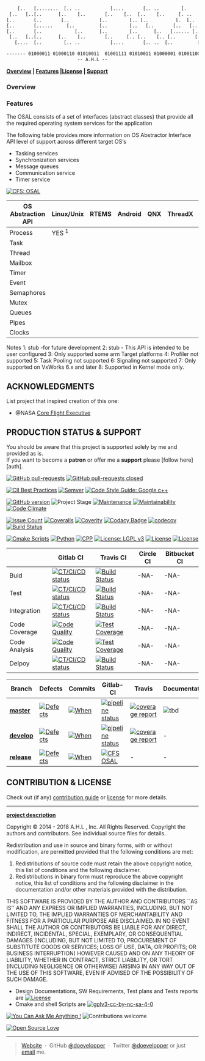 <!-- [![Image caption](/src/main/resources/images/osal.logo.jpg)](#) -->

```txt

    [..   [........  [.. ..           [....       [.. ..        [.       [..
 [..   [..[..      [..    [..       [..    [..  [..    [..     [. ..     [..
[..       [..       [..           [..        [.. [..          [.  [..    [..
[..       [......     [..         [..        [..   [..       [..   [..   [..
[..       [..            [..      [..        [..      [..   [...... [..  [..
 [..   [..[..      [..    [..       [..     [.. [..    [.. [..       [.. [..
   [....  [..        [.. ..           [....       [.. ..  [..         [..[........

------- 01000011 01000110 01010011  01001111 01010011 01000001 01001100 --------
                          -- A.H.L --
```

[d]: #project
**[Overview][ovw] | [Features][feat] |[License][cpl] | [Support][ps]**

### Overview
[ovw]: #Overview 'Project Overview'

### Features
[feat]: #Features 'Pending Features'
The OSAL consists of a set of interfaces (abstract classes) that provide all the required operating system services for the application

The  following  table  provides more  information  on OS  Abstractor  Interface API  level  of  support across different target OS‘s

 - Tasking services
 - Synchronization services
 - Message queues
 - Communication service
 - Timer service

<p align="left">
	<a href="https://github.com/doevelopper/cfs-osal"><img alt="CFS: OSAL" src="https://img.shields.io/badge/CFS%20OSAL-API-000000.svg"></a>
</p>

| OS Abstraction  API 	| Linux/Unix 	| RTEMS 	| Android 	| QNX 	| ThreadX 	| VxWorks 	| FreeRTOS 	|
|---------------------	|---------	|--------	|------------	|-----	|---------	|---------	|----------	|
| Process             	|YES <sup>1</sup>	|        	|           	|     	|         	|         	|          	|
| Task                	|         	|        	|            	|     	|         	|         	|          	|
| Thread              	|         	|        	|            	|     	|         	|         	|          	|
| Mailbox           	|         	|        	|            	|     	|         	|         	|          	|
| Timer               	|         	|        	|            	|     	|         	|         	|          	|
| Event               	|         	|        	|            	|     	|         	|         	|          	|
| Semaphores          	|         	|        	|            	|     	|         	|         	|          	|
| Mutex               	|         	|        	|            	|     	|         	|         	|          	|
| Queues              	|         	|        	|            	|     	|         	|         	|          	|
| Pipes               	|         	|        	|            	|     	|         	|         	|          	|
| Clocks              	|         	|        	|            	|     	|         	|         	|          	|

Notes
1: stub -for future development
2: stub - This API is intended to be user configured
3: Only supported some arm Target platforms
4: Profiler not supported
5: Task Pooling not supported
6: Signaling not supported
7: Only supported on VxWorks 6.x and later
8: Supported in Kernel mode only.


## ACKNOWLEDGMENTS
[acc]: acknowledgments
List project that inspired creation of this one:
 - @NASA [Core Flight Executive](https://github.com/nasa/osal)

## PRODUCTION STATUS & SUPPORT
[ps]: #production-status--support 'Production use disclaimer & support info'

You should be aware that this project is supported solely by me and provided as is.
<br>If you want to become a **patron** or offer me a **support** please [follow here][auth].

[![GitHub pull-requests][github-pull-requests-shieds]][github-pull-requests]
[![GitHub pull-requests closed][github-pull-requests-closed-shields]][github-pull-requests-closed]

[![CII Best Practices][Best-Practices-shield]][Best-Practices]
[![Semver][Semmentic-versioning-shields]][Semmentic-versioning]
[![Code Style Guide: Google c++][code-style-guide-cpp-shield]][code-style-guide-cpp]

[![GitHub version][GitHub-version-shields]][GitHub-version]
![Project Stage][project-stage-shield]
[![Maintenance][maintenance-status-shield]][maintenance-status]
[![Maintainability][maintainability-status-shield]][maintainability-status]
[![Code Climate][codeclimate-shield]][codeclimate]

[![Issue Count][codeclimate-Issue-Count-shield]][codeclimate-Issue-Count]
[![Coveralls][Coveralls-io-shields]][Coveralls-io]
[![Coverity][coverity-scan-shields]][coverity-scan]
[![Codacy Badge][codacy-badge-shields]][codacy-badge-shields]
[![codecov][code-cov-shields]][code-cov]
[![Build Status][cloud-drone-io-shields]][cloud-drone-io]

[![Cmake Scripts][Cmake-shield]][cmake]
[![Python][Python-lang-shield]][Python-lang]
[![CPP][cpp-lang-shield]][cpp-lang]
[![License: LGPL v3][lgpl-v3-license-shield]][lgpl-v3-license]
[![License][license-shield]](LICENSE)
[![License][cc-by-nc-sa-4-0-shield]][cc-by-nc-sa-4-0]

|  | Gitlab CI | Travis CI | Circle CI | Bitbucket CI |
|---------------|----------------|-----------|------------|-----------|
| Buid  |[![CT/CI/CD status][master-pipeline-shield]][master-pipeline]|[![Build Status][travis-build-status-shield]][travis-build-status]|-NA-|-NA-|
| Test  | [![CT/CI/CD status][master-pipeline-shield]][master-pipeline]|[![Build Status][travis-build-status-shield]][travis-build-status]|-NA-|-NA-|
| Integration |[![CT/CI/CD status][master-pipeline-shield]][master-pipeline]|[![Build Status][travis-build-status-shield]][travis-build-status]|-NA-|-NA-|
| Code Coverage |[![Code Quality ][master-coverage-shield]][master-coverage]|[![Test Coverage][codelimate-test-coverage-shield]][codelimate-test-coverage]|-NA-|-NA-|
| Code Analysis | [![Code Quality][master-coverage-shield]][master-coverage]|[![Test Coverage][codelimate-test-coverage-shield]][codelimate-test-coverage]|-NA-|-NA-|
| Delpoy |[![CT/CI/CD status][master-pipeline-shield]][master-pipeline]|[![Build Status][travis-build-status-shield]][travis-build-status]|-NA-|-NA-|


Branch   | Defects | Commits | Gitlab-CI | Travis | Documentation |
|--------|---------|---------|-----------|--------|---------------|
|[__master__][master-branch] |[![Defects][Issues-shield]][Issues]| [![When][maste-commits-shield]][maste-commits-shield] | [![pipeline status](https://gitlab.com/doevelopper/cfs-osal/badges/master/pipeline.svg)](https://gitlab.com/doevelopper/cfs-osal/commits/master) | [![coverage report](https://gitlab.com/doevelopper/cfs-osal/badges/master/coverage.svg)](https://gitlab.com/doevelopper/cfs-osal/commits/master) | ![tbd](https://img.shields.io/badge/development%20status-active-green.svg)
|[__develop__][develp-branch] |[![Defects][Issues-shield]][Issues]| [![When][tumbleweed-commits-shield]][tumbleweed-commits] | [![pipeline status](https://gitlab.com/doevelopper/cfs-osal/badges/develop/pipeline.svg)](https://gitlab.com/doevelopper/cfs-osal/commits/develop) | [![coverage report](https://gitlab.com/doevelopper/cfs-osal/badges/develop/coverage.svg)](https://gitlab.com/doevelopper/cfs-osal/commits/develop)|-|
|[__release__][release-branch] |[![Defects][Issues-shield]][Issues]| [![When][production-commits-shield]][production-commits] | [![CFS OSAL](https://img.shields.io/github/release/doevelopper/cfs-osal.svg)](https://github.com/doevelopper/cfs-osal/releases) |-|-|


## CONTRIBUTION & LICENSE
[cpl]:#contribution--license 'Contribution guide & license info'

Check out (if any) <a href='/CONTRIBUTION'>contribution guide</a> or <a href='/LICENSE'>license</a> for more details.

<hr>

 **[project description][d]**

Copyright © 2014 - 2018 A.H.L , Inc. All Rights Reserved.
Copyright the authors and contributors. See individual source files
for details.

 Redistribution and use in source and binary forms, with or without
 modification, are permitted provided that the following conditions
 are met:
 1. Redistributions of source code must retain the above copyright
    notice, this list of conditions and the following disclaimer.
 2. Redistributions in binary form must reproduce the above copyright
    notice, this list of conditions and the following disclaimer in the
    documentation and/or other materials provided with the distribution.

 THIS SOFTWARE IS PROVIDED BY THE AUTHOR AND CONTRIBUTORS ``AS IS'' AND
 ANY EXPRESS OR IMPLIED WARRANTIES, INCLUDING, BUT NOT LIMITED TO, THE
 IMPLIED WARRANTIES OF MERCHANTABILITY AND FITNESS FOR A PARTICULAR PURPOSE
 ARE DISCLAIMED.  IN NO EVENT SHALL THE AUTHOR OR CONTRIBUTORS BE LIABLE
 FOR ANY DIRECT, INDIRECT, INCIDENTAL, SPECIAL, EXEMPLARY, OR CONSEQUENTIAL
 DAMAGES (INCLUDING, BUT NOT LIMITED TO, PROCUREMENT OF SUBSTITUTE GOODS
 OR SERVICES; LOSS OF USE, DATA, OR PROFITS; OR BUSINESS INTERRUPTION)
 HOWEVER CAUSED AND ON ANY THEORY OF LIABILITY, WHETHER IN CONTRACT, STRICT
 LIABILITY, OR TORT (INCLUDING NEGLIGENCE OR OTHERWISE) ARISING IN ANY WAY
 OUT OF THE USE OF THIS SOFTWARE, EVEN IF ADVISED OF THE POSSIBILITY OF
 SUCH DAMAGE.

 - Design Documentations, SW Requirements, Test plans and Tests reports are [![License][cc-by-nc-sa-4-0-shield]][cc-by-nc-sa-4-0]
 - Cmake and shell Scripts are  [![gplv3-cc-by-nc-sa-4-0][license-gplv3-cc-by-4-0-shields]][license-gplv3-cc-by-4-0]

[![You Can Ask Me Anything !][ask-me-anything-shields]][ask-me-anything]
![Contributions welcome](https://img.shields.io/badge/contributions-welcome-orange.svg)

[![Open Source Love][open-source-love-shields]][open-source-love]

---
> [Website](https://www.tbd.acme) &nbsp;&middot;&nbsp;
> GitHub [@doevelopper](https://github.com/doevelopper) &nbsp;&middot;&nbsp;
> Twitter [@doevelopper](https://twitter.com/happyman_1rst) or just [email](mailto:happyman@hotmail.fr) me.

[codacy-badge-shields]: https://api.codacy.com/project/badge/Grade/14eae26a4b2140f3a4e684eff3ce2049
[codacy-badge]: https://www.codacy.com/app/happyman/cfs-osal?utm_source=github.com&amp;utm_medium=referral&amp;utm_content=doevelopper/cfs-osal&amp;utm_campaign=Badge_Grade

[GitHub-version-shields]: https://badge.fury.io/gh/doevelopper%2Fcfs-osal.svg
[GitHub-version]: https://badge.fury.io/gh/doevelopper%2Fcfs-osal

[master-branch]: https://gitlab.com/doevelopper/cfs-third-parties/tree/master
[develp-branch]: https://gitlab.com/doevelopper/cfs-third-parties/tree/develop
[release-branch]: https://gitlab.com/doevelopper/cfs-third-parties/tree/release

[Cmake-shield]: https://img.shields.io/badge/language-cmake%207%25-brown.svg
[cmake]: https://cmake.org/

[Issues-shield]: https://img.shields.io/github/issues/doevelopper/cfs-osal.svg
[Issues]: https://github.com/doevelopper/cfs-osal/issues
[maste-commits-shield]: https://img.shields.io/github/last-commit/doevelopper/cfs-osal/master.svg
[maste-commits]: https://github.com/doevelopper/cfs-osal/tree/master/
[tumbleweed-commits-shield]: https://img.shields.io/github/last-commit/doevelopper/cfs-osal/develop.svg
[tumbleweed-commits]: https://github.com/doevelopper/cfs-osal/tree/develop/
[production-commits-shield]: https://img.shields.io/github/last-commit/doevelopper/cfs-osal/releases.svg
[production-commits]: https://github.com/doevelopper/cfs-osal/tree/releases/
[project-stage-shield]: https://img.shields.io/badge/project%20stage-production%20ready-brightgreen.svg

[master-pipeline-shield]: https://gitlab.com/doevelopper/cfs-osal/badges/master/pipeline.svg
[master-pipeline]: https://gitlab.com/doevelopper/cfs-osal/commits/master
[master-coverage-shield]: https://gitlab.com/doevelopper/cfs-osal/badges/master/coverage.svg
[master-coverage]: https://gitlab.com/doevelopper/cfs-osal/commits/master

[develop-pipeline-shield]: https://gitlab.com/doevelopper/cfs-osal/badges/develop/pipeline.svg
[develop-pipeline]: https://gitlab.com/doevelopper/cfs-osal/commits/develop
[develop-coverage-shield]: https://gitlab.com/doevelopper/cfs-osal/badges/develop/coverage.svg
[develop-coverage]: https://gitlab.com/doevelopper/cfs-osal/commits/develop

[gitlabci]: https://gitlab.com/doevelopper/cfs-osal/pipeline

[travis-build-status-shield]: https://travis-ci.org/doevelopper/cfs-osal.svg?branch=master
[travis-build-status]: https://travis-ci.org/doevelopper/cfs-osal
[develop-travis-build-status-shield]: https://travis-ci.org/doevelopper/cfs-osal.svg?branch=develop
[develop-travis-build-status]: https://travis-ci.org/doevelopper/cfs-osal

[cloud-drone-io-shields]: https://cloud.drone.io/api/badges/doevelopper/cfs-osal/status.svg?branch=master
[cloud-drone-io]: https://cloud.drone.io/doevelopper/cfs-osal
[develop-cloud-drone-io-shields]: https://cloud.drone.io/api/badges/doevelopper/cfs-osal/status.svg?branch=develop
[develop-cloud-drone-io]: https://cloud.drone.io/doevelopper/cfs-osal

[codelimate-test-coverage-shield]: https://api.codeclimate.com/v1/badges/bbe26bb09405f5581f84/test_coverage
[codelimate-test-coverage]: https://codeclimate.com/github/doevelopper/cfs-osal/test_coverage

[old-codelimate-test-coverage-shield]: https://codeclimate.com/github/doevelopper/cfs-osal/badges/coverage.svg
[old-codelimate-test-coverage]: https://codeclimate.com/github/doevelopper/cfs-osal/coverage

[codeclimate-shield]: https://codeclimate.com/github/doevelopper/cfs-osal/badges/gpa.svg
[codeclimate]: https://codeclimate.com/github/doevelopper/cfs-osal
[codeclimate-Issue-Count-shield]: https://codeclimate.com/github/doevelopper/cfs-osal/badges/issue_count.svg
[codeclimate-Issue-Count]: https://codeclimate.com/github/doevelopper/cfs-osal

[license-shield]: https://img.shields.io/badge/license-Apache%20license%202.0-blue.svg
[semver]: http://semver.org/spec/v2.0.0.htm
[keepchangelog]: http://keepachangelog.com/en/1.0.0/

[amd64-arch-shield]: https://img.shields.io/badge/architecture-amd64-blue.svg
[aarch64-arch-shield]: https://img.shields.io/badge/architecture-aarch64-blue.svg
[armhf-arch-shield]: https://img.shields.io/badge/architecture-armhf-blue.svg

[Best-Practices-shield]: https://bestpractices.coreinfrastructure.org/projects/2388/badge
[Best-Practices]: https://bestpractices.coreinfrastructure.org/projects/2388

[Python-lang-shield]: https://img.shields.io/badge/language-python%205.5%25-purple.svg
[Python-lang]: https://python.org/
[cpp-lang-shield]: https://img.shields.io/badge/language-C++%2035.5%25-blue.svg
[cpp-lang]: https://isocpp.org/

[coverity-scan-shields]: https://img.shields.io/coverity/scan/17388.svg?style=flat&logo=coverity
[coverity-scan]: https://scan.coverity.com/projects/17388


[bkp-Coveralls-todo-shields]: https://img.shields.io/badge/coveralls-ToDo-lightgrey.svg?
[bkp-Coveralls-todo]: https://coveralls.io/github/cginternals/glbinding
[Coveralls-io-shields]: https://coveralls.io/repos/github/doevelopper/cfs-osal/badge.svg?branch=master
[Coveralls-io]: https://coveralls.io/github/doevelopper/cfs-osal?branch=master
[code-cov-shields]: https://codecov.io/gh/doevelopper/cfs-osal/branch/master/graph/badge.svg
[code-cov]: https://codecov.io/gh/doevelopper/cfs-osal

[developpement-status-shield]: https://img.shields.io/badge/development%20status-active-green.svg
[maintenance-status-shield]: https://img.shields.io/badge/Maintained%3F-yes-green.svg
[maintenance-status]: https://gitlab.com/doevelopper/cfs-osal/tree/develop
[maintainability-status-shield]: https://api.codeclimate.com/v1/badges/bbe26bb09405f5581f84/maintainability
[maintainability-status]: https://codeclimate.com/github/doevelopper/cfs-osal/maintainability

[apache-license-shield]: https://img.shields.io/badge/license-Apache%20license%202.0-blue.svg
[apache-license]: https://opensource.org/licenses/Apache-2.0
[lgpl-v3-license-shield]: https://img.shields.io/badge/License-LGPL%20v3-blue.svg
[lgpl-v3-license]: http://www.gnu.org/licenses/lgpl-3.0
[cc-by-nc-sa-4-0-shield]: https://img.shields.io/badge/License-CC%20BY--NC--SA%204.0-lightgrey.svg
[cc-by-nc-sa-4-0]: https://creativecommons.org/licenses/by-nc-sa/4.0/

[license-gplv3-cc-by-4-0-shields]: https://img.shields.io/badge/License-GPLv3%2B%20%2F%20CC%20BY--SA%204.0-blue.svg
[license-gplv3-cc-by-4-0]: https://creativecommons.org/licenses/by-nc-sa/4.0/

[Semmentic-versioning-shields]: http://img.shields.io/SemVer/2.0.0.png
[Semmentic-versioning]: http://semver.org/spec/v2.0.0.html

[code-style-guide-cpp-shield]: https://img.shields.io/badge/code%20style-goodparts-brightgreen.svg?style=flat
[code-style-guide-cpp]: https://github.com/google/styleguide

[open-source-love-shields]: https://badges.frapsoft.com/os/v3/open-source-200x33.png?v=103
[open-source-love]: https://github.com/doevelopper/cfs-osal

[ask-me-anything-shields]: https://img.shields.io/badge/Ask%20me-anything-1abc9c.svg
[ask-me-anything]: https://github.com/doevelopper

[github-pull-requests-shieds]: https://img.shields.io/github/issues-pr/doevelopper/cfs-osal.svg
[github-pull-requests]: https://GitHub.com/doevelopper/cfs-osal/pull/

[github-pull-requests-closed-shields]: https://img.shields.io/github/issues-pr-closed/doevelopper/cfs-osal.svg
[github-pull-requests-closed]: https://github.com/doevelopper/cfs-osal/pull/
